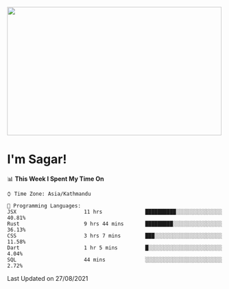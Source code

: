 
<img src="https://media.giphy.com/media/3ornk57KwDXf81rjWM/giphy.gif" width="500" height="300" frameBorder="0" class="giphy-embed" allowFullScreen></img>

#   I'm Sagar!

<!--START_SECTION:waka-->
📊 **This Week I Spent My Time On** 

```text
⌚︎ Time Zone: Asia/Kathmandu

💬 Programming Languages: 
JSX                      11 hrs              ██████████░░░░░░░░░░░░░░░   40.81% 
Rust                     9 hrs 44 mins       █████████░░░░░░░░░░░░░░░░   36.13% 
CSS                      3 hrs 7 mins        ███░░░░░░░░░░░░░░░░░░░░░░   11.58% 
Dart                     1 hr 5 mins         █░░░░░░░░░░░░░░░░░░░░░░░░   4.04% 
SQL                      44 mins             ░░░░░░░░░░░░░░░░░░░░░░░░░   2.72%

```


 Last Updated on 27/08/2021
<!--END_SECTION:waka-->
